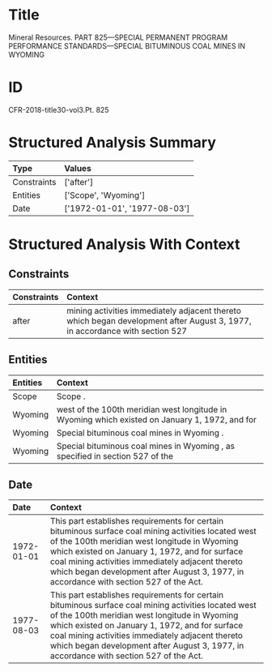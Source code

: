 # Title

 Mineral Resources. PART 825—SPECIAL PERMANENT PROGRAM PERFORMANCE STANDARDS—SPECIAL BITUMINOUS COAL MINES IN WYOMING


# ID

 CFR-2018-title30-vol3.Pt. 825


# Structured Analysis Summary

| Type        | Values                       |
|:------------|:-----------------------------|
| Constraints | ['after']                    |
| Entities    | ['Scope', 'Wyoming']         |
| Date        | ['1972-01-01', '1977-08-03'] |


# Structured Analysis With Context

 


## Constraints

| Constraints   | Context                                                                                                                     |
|:--------------|:----------------------------------------------------------------------------------------------------------------------------|
| after         | mining activities immediately adjacent thereto which began development after August 3, 1977, in accordance with section 527 |


## Entities

| Entities   | Context                                                                                        |
|:-----------|:-----------------------------------------------------------------------------------------------|
| Scope      | Scope .                                                                                        |
| Wyoming    | west of the 100th meridian west longitude in Wyoming which existed on January 1, 1972, and for |
| Wyoming    | Special bituminous coal mines in  Wyoming .                                                    |
| Wyoming    | Special bituminous coal mines in  Wyoming , as specified in section 527 of the                 |


## Date

| Date       | Context                                                                                                                                                                                                                                                                                                                                              |
|:-----------|:-----------------------------------------------------------------------------------------------------------------------------------------------------------------------------------------------------------------------------------------------------------------------------------------------------------------------------------------------------|
| 1972-01-01 | This part establishes requirements for certain bituminous surface coal mining activities located west of the 100th meridian west longitude in Wyoming which existed on January 1, 1972, and for surface coal mining activities immediately adjacent thereto which began development after August 3, 1977, in accordance with section 527 of the Act. |
| 1977-08-03 | This part establishes requirements for certain bituminous surface coal mining activities located west of the 100th meridian west longitude in Wyoming which existed on January 1, 1972, and for surface coal mining activities immediately adjacent thereto which began development after August 3, 1977, in accordance with section 527 of the Act. |


